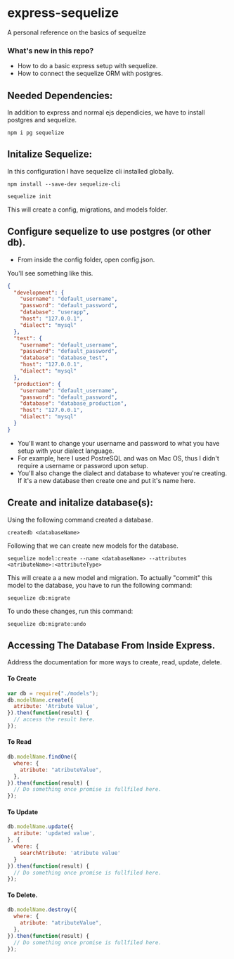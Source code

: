 # express-sequelize
A personal reference on the basics of sequeilze


### What's new in this repo?

- How to do a basic express setup with sequelize.
- How to connect the sequelize ORM with postgres.

## Needed Dependencies:

In addition to express and normal ejs dependicies, we have to install postgres and sequelize.
```
npm i pg sequelize
```

## Initalize Sequelize:

In this configuration I have sequelize cli installed globally.
```
npm install --save-dev sequelize-cli
```

```
sequelize init
```

This will create a config, migrations, and models folder.

## Configure sequelize to use postgres (or other db).


- From inside the config folder, open config.json.

You'll see something like this.
```json
{
  "development": {
    "username": "default_username",
    "password": "default_password",
    "database": "userapp",
    "host": "127.0.0.1",
    "dialect": "mysql"
  },
  "test": {
    "username": "default_username",
    "password": "default_password",
    "database": "database_test",
    "host": "127.0.0.1",
    "dialect": "mysql"
  },
  "production": {
    "username": "default_username",
    "password": "default_password",
    "database": "database_production",
    "host": "127.0.0.1",
    "dialect": "mysql"
  }
}
```
- You'll want to change your username and password to what you have setup with your dialect language.
- For example, here I used PostreSQL and was on Mac OS, thus I didn't require a username or password upon setup.
- You'll also change the dialect and database to whatever you're creating. If it's a new database then create one and put it's name here.

## Create and initalize database(s):
Using the following command created a database.
```
createdb <databaseName>
```
Following that we can create new models for the database.
```
sequelize model:create --name <databaseName> --attributes <atributeName>:<attributeType>
```
This will create a a new model and migration. To actually "commit" this model to the database, you have to run the following command:
```
sequelize db:migrate
```
To undo these changes, run this command:
```
sequelize db:migrate:undo
```

## Accessing The Database From Inside Express.

Address the documentation for more ways to create, read, update, delete.

#### To Create
```js
var db = require("./models");
db.modelName.create({
  atribute: 'Atribute Value',
}).then(function(result) {
  // access the result here.
});
```
#### To Read

```js
db.modelName.findOne({
  where: {
    atribute: "atributeValue",
  },
}).then(function(result) {
  // Do something once promise is fullfiled here.
});
```

#### To Update
```js
db.modelName.update({
  atribute: 'updated value',
}, {
  where: {
    searchAtribute: 'atribute value'
  }
}).then(function(result) {
  // Do something once promise is fullfiled here.
});
```

#### To Delete.
```js
db.modelName.destroy({
  where: {
    atribute: "atributeValue",
  },
}).then(function(result) {
  // Do something once promise is fullfiled here.
});
```


